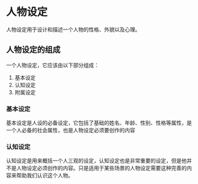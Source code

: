 # 人物设定

人物设定用于设计和描述一个人物的性格、外貌以及心理。

## 人物设定的组成

一个人物设定，它应该由以下部分组成：

1. 基本设定
2. 认知设定
3. 附属设定

### 基本设定

基本设定是人设的必备设定，它包括了基础的姓名、年龄、性别、性格等属性，是一个人必备的社会属性，也是人物设定必须要创作的内容

### 认知设定

认知设定是用来概括一个人三观的设定，认知设定也是非常重要的设定，但是他并不是人物设定必须创作的内容。只是适用于某些场景的人物设定需要这种完善的内容来帮助我们认识这个人物。

